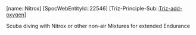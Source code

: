 ﻿---
type: TrizExample
aliases:
- Nitrox
license: CC BY-SA 4.0
copyright: https://github.com/SpocWeb
IsDeleted: false
IsReadOnly: false
Confidential: public
tags: 
- Triz/Principle/Example
---
[name::Nitrox]
[SpocWebEntityId::22546]
[Triz-Principle-Sub::[Triz-add-oxygen](tech/Triz/Sub/Triz-add-oxygen.md)]

Scuba diving with Nitrox or other non-air Mixtures for extended Endurance